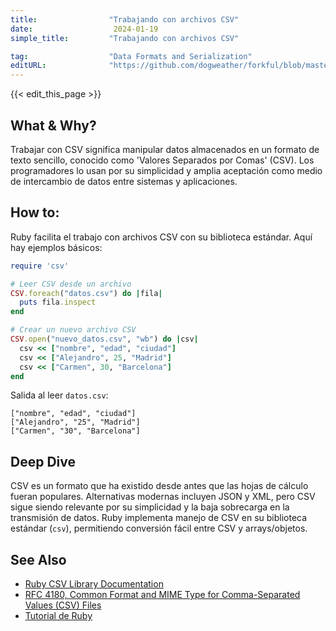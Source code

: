 ```yaml
---
title:                "Trabajando con archivos CSV"
date:                  2024-01-19
simple_title:         "Trabajando con archivos CSV"

tag:                  "Data Formats and Serialization"
editURL:              "https://github.com/dogweather/forkful/blob/master/content/es/ruby/working-with-csv.md"
---
```


{{< edit_this_page >}}

## What & Why?
Trabajar con CSV significa manipular datos almacenados en un formato de texto sencillo, conocido como 'Valores Separados por Comas' (CSV). Los programadores lo usan por su simplicidad y amplia aceptación como medio de intercambio de datos entre sistemas y aplicaciones.

## How to:
Ruby facilita el trabajo con archivos CSV con su biblioteca estándar. Aquí hay ejemplos básicos:

```Ruby
require 'csv'

# Leer CSV desde un archivo
CSV.foreach("datos.csv") do |fila|
  puts fila.inspect
end

# Crear un nuevo archivo CSV
CSV.open("nuevo_datos.csv", "wb") do |csv|
  csv << ["nombre", "edad", "ciudad"]
  csv << ["Alejandro", 25, "Madrid"]
  csv << ["Carmen", 30, "Barcelona"]
end
```

Salida al leer `datos.csv`:
```
["nombre", "edad", "ciudad"]
["Alejandro", "25", "Madrid"]
["Carmen", "30", "Barcelona"]
```

## Deep Dive
CSV es un formato que ha existido desde antes que las hojas de cálculo fueran populares. Alternativas modernas incluyen JSON y XML, pero CSV sigue siendo relevante por su simplicidad y la baja sobrecarga en la transmisión de datos. Ruby implementa manejo de CSV en su biblioteca estándar (`csv`), permitiendo conversión fácil entre CSV y arrays/objetos.

## See Also
- [Ruby CSV Library Documentation](https://ruby-doc.org/stdlib-3.0.1/libdoc/csv/rdoc/CSV.html)
- [RFC 4180, Common Format and MIME Type for Comma-Separated Values (CSV) Files](https://datatracker.ietf.org/doc/html/rfc4180)
- [Tutorial de Ruby](https://www.ruby-lang.org/es/documentation/quickstart/)
